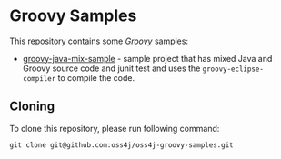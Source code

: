 Groovy Samples
===============

This repository contains some [*Groovy*][groovy] samples:

   * [groovy-java-mix-sample](groovy-java-mix-sample) - sample project that has mixed Java and Groovy source code and junit test and uses the `groovy-eclipse-compiler` to compile the code.

## Cloning

To clone this repository, please run following command:
   
    git clone git@github.com:oss4j/oss4j-groovy-samples.git


[groovy]: http://groovy.codehaus.org/
